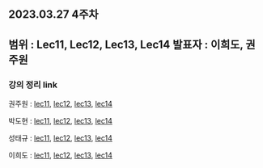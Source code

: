 ## 2023.03.27 4주차
범위 : Lec11, Lec12, Lec13, Lec14
발표자 : 이희도, 권주원
---
### 강의 정리 link

권주원 : [lec11](), [lec12](), [lec13](), [lec14]()

박도현 : [lec11](https://dohlab.tistory.com/18), [lec12](https://dohlab.tistory.com/19), [lec13](), [lec14](https://dohlab.tistory.com/20)

성태규 : [lec11](), [lec12](), [lec13](), [lec14]()

이희도 : [lec11](), [lec12](), [lec13](), [lec14]()
